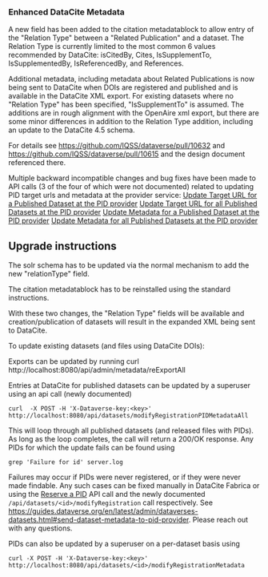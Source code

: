 ### Enhanced DataCite Metadata

A new field has been added to the citation metadatablock to allow entry of the "Relation Type" between a "Related Publication" and a dataset. The Relation Type is currently limited to the most common 6 values recommended by DataCite: isCitedBy, Cites, IsSupplementTo, IsSupplementedBy, IsReferencedBy, and References. 

Additional metadata, including metadata about Related Publications is now being sent to DataCite when DOIs are registered and published and is available in the DataCite XML export. For existing datasets where no "Relation Type" has been specified, "IsSupplementTo" is assumed. The additions are in rough alignment with the OpenAire xml export, but there are some minor differences in addition to the Relation Type addition, including an update to the DataCite 4.5 schema. 

For details see https://github.com/IQSS/dataverse/pull/10632 and https://github.com/IQSS/dataverse/pull/10615 and the design document referenced there.

Multiple backward incompatible changes and bug fixes have been made to API calls (3 of the four of which were not documented) related to updating PID target urls and metadata at the provider service:
[Update Target URL for a Published Dataset at the PID provider](https://guides.dataverse.org/en/latest/admin/dataverses-datasets.html#update-target-url-for-a-published-dataset-at-the-pid-provider)
[Update Target URL for all Published Datasets at the PID provider](https://guides.dataverse.org/en/latest/admin/dataverses-datasets.html#update-target-url-for-all-published-datasets-at-the-pid-provider)
[Update Metadata for a Published Dataset at the PID provider](https://guides.dataverse.org/en/latest/admin/dataverses-datasets.html#update-metadata-for-a-published-dataset-at-the-pid-provider)
[Update Metadata for all Published Datasets at the PID provider](https://guides.dataverse.org/en/latest/admin/dataverses-datasets.html#update-metadata-for-all-published-datasets-at-the-pid-provider)

Upgrade instructions
--------------------

The solr schema has to be updated via the normal mechanism to add the new "relationType" field.

The citation metadatablock has to be reinstalled using the standard instructions.

With these two changes, the "Relation Type" fields will be available and creation/publication of datasets will result in the expanded XML being sent to DataCite.

To update existing datasets (and files using DataCite DOIs):

Exports can be updated by running curl http://localhost:8080/api/admin/metadata/reExportAll

Entries at DataCite for published datasets can be updated by a superuser using an api call (newly documented)

`curl  -X POST -H 'X-Dataverse-key:<key>' http://localhost:8080/api/datasets/modifyRegistrationPIDMetadataAll` 

This will loop through all published datasets (and released files with PIDs). As long as the loop completes, the call will return a 200/OK response. Any PIDs for which the update fails can be found using 

`grep 'Failure for id' server.log` 

Failures may occur if PIDs were never registered, or if they were never made findable. Any such cases can be fixed manually in DataCite Fabrica or using the [Reserve a PID](https://guides.dataverse.org/en/latest/api/native-api.html#reserve-a-pid) API call and the newly documented `/api/datasets/<id>/modifyRegistration` call respectively. See https://guides.dataverse.org/en/latest/admin/dataverses-datasets.html#send-dataset-metadata-to-pid-provider. Please reach out with any questions.

PIDs can also be updated by a superuser on a per-dataset basis using 

`curl -X POST -H 'X-Dataverse-key:<key>' http://localhost:8080/api/datasets/<id>/modifyRegistrationMetadata`

